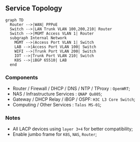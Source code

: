## Service Topology

```mermaid
graph TD
  Router -->|WAN| PPPoE
  Switch -->|LAN Trunk VLAN 100,200,210| Router
  Switch -->|MGMT Access VLAN 1| Router
  subgraph Internal Network
	MGMT -->|Access Port VLAN 1| Switch
	LAB -->|Access Port VLAN 100| Switch
	WIFI -->|Trunk Port VLAN 200| Switch
	IOT -->|Trunk Port VLAN 210| Switch
	K8S -->|iBGP 65510| LAB
  end
```

### Components

- Router / Firewall / DHCP / DNS / NTP / TProxy : `OpenWRT`;
- NAS / Infrastructure Services : `QNAP Qu805`;
- Gateway / DHCP Relay / iBGP / OSPF: `H3C L3 Core Switch`;
- Computing / Other Services : `Talos MS-01`;

### Notes

- All LACP devices using `layer 3+4` for better compatibility;
- Enable jumbo frame for `K8S`, `NAS`, `Router`;
